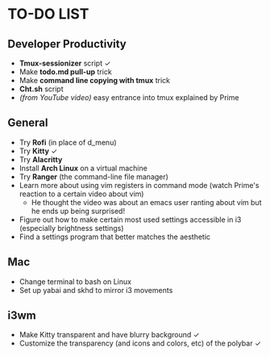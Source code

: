 # TO-DO LIST
## Developer Productivity 
- **Tmux-sessionizer** script ✓
- Make **todo.md pull-up** trick 
- Make **command line copying with tmux** trick 
- **Cht.sh** script
- *(from YouTube video)* easy entrance into tmux explained by Prime

## General
- Try **Rofi** (in place of d_menu)
- Try **Kitty** ✓
- Try **Alacritty** 
- Install **Arch Linux** on a virtual machine 
- Try **Ranger** (the command-line file manager)
- Learn more about using vim registers in command mode (watch Prime's reaction to 
        a certain video about vim)
  - He thought the video was about an emacs user ranting about vim but he ends up
    being surprised!
- Figure out how to make certain most used settings accessible in i3 (especially
        brightness settings)
- Find a settings program that better matches the aesthetic

## Mac
- Change terminal to bash on Linux
- Set up yabai and skhd to mirror i3 movements

## i3wm
- Make Kitty transparent and have blurry background ✓
- Customize the transparency (and icons and colors, etc) of the polybar ✓
